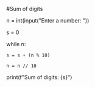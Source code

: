 
#Sum of digits

n = int(input("Enter a number: "))

s = 0

while n:
    
    s = s + (n % 10)
    
    n = n // 10

print(f"Sum of digits: {s}")

